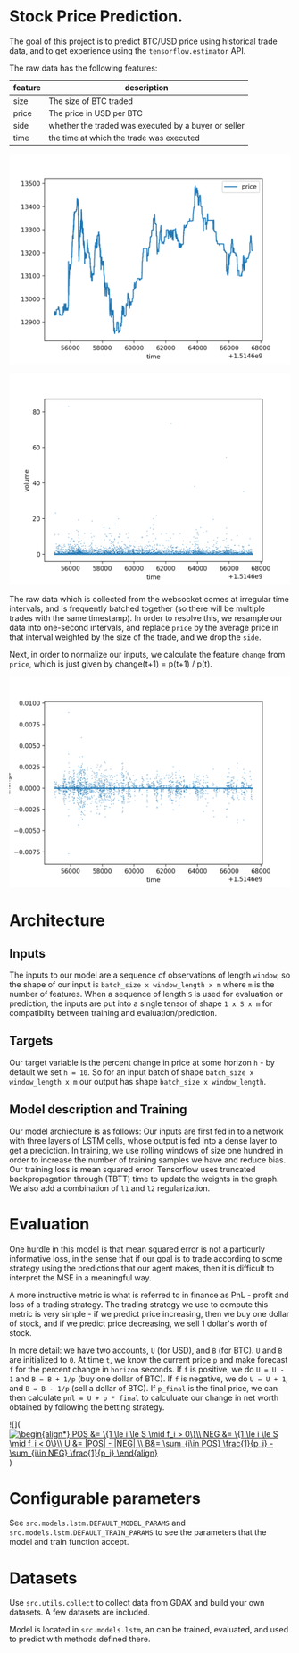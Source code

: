 # Stock Price Prediction.

The goal of this project is to predict BTC/USD price using historical trade data,
and to get experience using the `tensorflow.estimator` API.

The raw data has the following features: 

|feature|description|
|-------|-----------|
|size 		| The size of BTC traded  |
|price		| The price in USD per BTC|  
|side		| whether the traded was executed by a buyer or seller |
|time 		| the time at which the trade was executed 

![img](./images/price_plot.png)

![img](./images/volume_plot.png)


The raw data which is collected from the websocket comes at irregular time
intervals,
and is frequently batched together (so there will be multiple trades with the
same timestamp). In order to resolve this, we resample our data
into one-second intervals, and replace `price` by the average price in that
interval weighted by the size of the trade, and we drop the `side`.  

Next, in order to normalize our inputs, we calculate the feature `change`
from `price`, which is just given by change(t+1) = p(t+1) / p(t).

![img](./images/change_plot.png)


# Architecture
## Inputs
The inputs to our model are a sequence of observations of length `window`, so
the shape of our input is `batch_size x window_length x m` where `m` is the
number of features. When a sequence of length `S` is used for 
evaluation or prediction, the inputs are put into a single tensor of shape 
`1 x S x m` for compatibilty between training and evaluation/prediction.

## Targets

Our target variable is the percent change in price at some horizon `h` - 
by default we set `h = 10`. So for an input batch of shape `batch_size x
window_length x m` our output has shape `batch_size x window_length`.

## Model description and Training

Our model archiecture is as follows: Our inputs are first fed in to 
a network with three layers of LSTM cells,
whose output is fed into a dense layer to get a prediction. 
In training, we use rolling windows of size one hundred in order to
increase the number of training samples we have and reduce bias. Our training
loss is mean squared error. Tensorflow uses truncated backpropagation through
(TBTT) time to update the weights in the graph. We also add a combination of
`l1` and `l2` regularization.

# Evaluation 

One hurdle in this model is that mean squared error is not a particurly
informative loss, in the sense that if our goal is to trade according to some
strategy using the predictions that our agent makes, 
then it is difficult to interpret the MSE in a meaningful way. 

A more instructive metric is what is referred to in finance as
PnL - profit and loss of a trading strategy. The trading strategy we use to
compute this metric is very simple - if we predict price increasing, then we 
buy one dollar of stock, and if we predict price decreasing, we sell 1 dollar's
worth of stock. 

In more detail: we have two accounts, `U` (for USD),  and `B` (for BTC).
`U` and `B` are initialized to `0`. 
At time `t`, we know the current price `p` and make forecast  `f` for the percent change in 
`horizon` seconds. If `f` is positive, we do `U = U - 1` and `B = B + 1/p` (buy
one dollar of BTC). If `f` is negative, we do `U = U + 1`, and `B = B - 1/p`
(sell a dollar of BTC). If `p_final` is the final price, we can then calculate `pnl =
U + p * final` to calculuate our change in net worth obtained by following the betting
strategy. 

![](<a
href="https://www.codecogs.com/eqnedit.php?latex=\begin{align*}&space;POS&space;&=&space;\{1&space;\le&space;i&space;\le&space;S&space;\mid&space;f_i&space;>&space;0\}\\&space;NEG&space;&=&space;\{1&space;\le&space;i&space;\le&space;S&space;\mid&space;f_i&space;<&space;0\}\\&space;U&space;&=&space;|POS|&space;-&space;|NEG|&space;\\&space;B&=&space;\sum_{i\in&space;POS}&space;\frac{1}{p_i}&space;-&space;\sum_{i\in&space;NEG}&space;\frac{1}{p_i}&space;\end{align}"
target="_blank"><img
src="https://latex.codecogs.com/gif.latex?\begin{align*}&space;POS&space;&=&space;\{1&space;\le&space;i&space;\le&space;S&space;\mid&space;f_i&space;>&space;0\}\\&space;NEG&space;&=&space;\{1&space;\le&space;i&space;\le&space;S&space;\mid&space;f_i&space;<&space;0\}\\&space;U&space;&=&space;|POS|&space;-&space;|NEG|&space;\\&space;B&=&space;\sum_{i\in&space;POS}&space;\frac{1}{p_i}&space;-&space;\sum_{i\in&space;NEG}&space;\frac{1}{p_i}&space;\end{align}"
title="\begin{align*} POS &= \{1 \le i \le S \mid f_i > 0\}\\ NEG &= \{1 \le i
\le S \mid f_i < 0\}\\ U &= |POS| - |NEG| \\ B&= \sum_{i\in POS} \frac{1}{p_i} -
\sum_{i\in NEG} \frac{1}{p_i} \end{align}" /></a>)

# Configurable parameters
 See `src.models.lstm.DEFAULT_MODEL_PARAMS` and
 `src.models.lstm.DEFAULT_TRAIN_PARAMS` to see the parameters that the model and
 train function accept.


# Datasets

Use `src.utils.collect` to collect data from GDAX and build your own datasets. A
few datasets are included.

Model is located in `src.models.lstm`, an can be trained, evaluated, and used to
predict with methods defined there.
